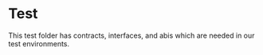 # Test

This test folder has contracts, interfaces, and abis which are needed in our test environments.